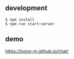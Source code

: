 ## development 

```
$ npm install 
$ npm run start:server
```

## demo ## 
https://loony-m.github.io/chat/